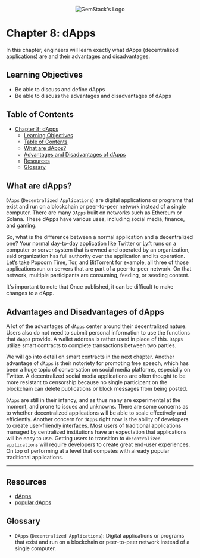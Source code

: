 <p align="center">
  <img
  src="https://camo.githubusercontent.com/e4ac909b3da508a9e5f8f5276359dd0d8a484a30dc58daf2b29755d87aa09b57/68747470733a2f2f67656d737461636b2e696f2f7374617469632f31626135356364376237663639393165633965646262386331343332323533342f30656261302f6c6f676f5f7072696d6172795f737461636b65642e61766966"
  alt="GemStack's Logo"
  />
</p>

# Chapter 8: dApps

In this chapter, engineers will learn exactly what dApps (decentralized applications) are and their advantages and disadvantages.

## Learning Objectives

* Be able to discuss and define dApps
* Be able to discuss the advantages and disadvantages of dApps

## Table of Contents

- [Chapter 8: dApps](#chapter-8-dapps)
  - [Learning Objectives](#learning-objectives)
  - [Table of Contents](#table-of-contents)
  - [What are dApps?](#what-are-dapps)
  - [Advantages and Disadvantages of dApps](#advantages-and-disadvantages-of-dapps)
  - [Resources](#resources)
  - [Glossary](#glossary)

## What are dApps?

`DApps` (`Decentralized Applications`) are digital applications or programs that exist and run on a blockchain or peer-to-peer network instead of a single computer. There are many `DApps` built on networks such as Ethereum or Solana. These dApps have various uses, including social media, finance, and gaming.

So, what is the difference between a normal application and a decentralized one? Your normal day-to-day application like Twitter or Lyft runs on a computer or server system that is owned and operated by an organization, said organization has full authority over the application and its operation. Let’s take Popcorn Time, Tor, and BitTorrent for example, all three of those applications run on servers that are part of a peer-to-peer network. On that network, multiple participants are consuming, feeding, or seeding content.

It's important to note that Once published, it can be difficult to make changes to a dApp.

## Advantages and Disadvantages of dApps

A lot of the advantages of `dApps` center around their decentralized nature. Users also do not need to submit personal information to use the functions that `dApps` provide. A wallet address is rather used in place of this. `DApps` utilize smart contracts to complete transactions between two parties.

We will go into detail on smart contracts in the next chapter. Another advantage of `dApps` is their notoriety for promoting free speech, which has been a huge topic of conversation on social media platforms, especially on Twitter. A decentralized social media applications are often thought to be more resistant to censorship because no single participant on the blockchain can delete publications or block messages from being posted.

`DApps` are still in their infancy, and as thus many are experimental at the moment, and prone to issues and unknowns. There are some concerns as to whether decentralized applications will be able to scale effectively and efficiently. Another concern for `dApps` right now is the ability of developers to create user-friendly interfaces. Most users of traditional applications managed by centralized institutions have an expectation that applications will be easy to use. Getting users to transition to `decentralized applications` will require developers to create great end-user experiences. On top of performing at a level that competes with already popular traditional applications.

---

## Resources

* [dApps](https://ethereum.org/en/dapps/)
* [popular dApps](https://dappradar.com/rankings/protocol/solana)

## Glossary

* `DApps` (`Decentralized Applications`): Digital applications or programs that exist and run on a blockchain or peer-to-peer network instead of a single computer.